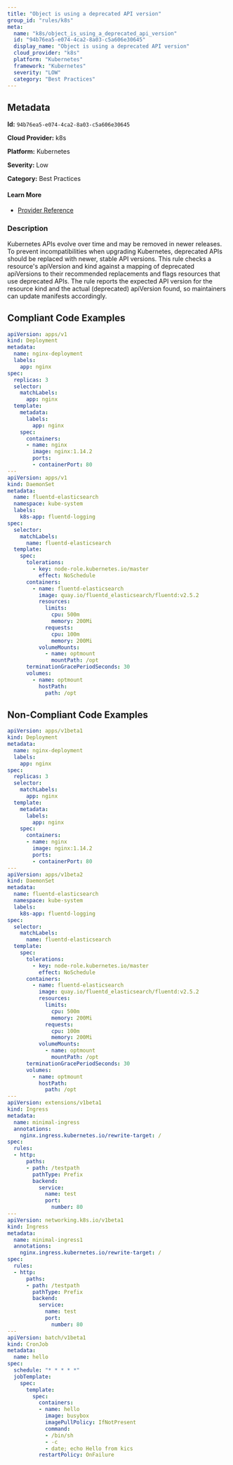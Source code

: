 ```yaml
---
title: "Object is using a deprecated API version"
group_id: "rules/k8s"
meta:
  name: "k8s/object_is_using_a_deprecated_api_version"
  id: "94b76ea5-e074-4ca2-8a03-c5a606e30645"
  display_name: "Object is using a deprecated API version"
  cloud_provider: "k8s"
  platform: "Kubernetes"
  framework: "Kubernetes"
  severity: "LOW"
  category: "Best Practices"
---
```

## Metadata

**Id:** `94b76ea5-e074-4ca2-8a03-c5a606e30645`

**Cloud Provider:** k8s

**Platform:** Kubernetes

**Severity:** Low

**Category:** Best Practices

#### Learn More

 - [Provider Reference](https://kubernetes.io/docs/reference/using-api/deprecation-guide/)

### Description

 Kubernetes APIs evolve over time and may be removed in newer releases. To prevent incompatibilities when upgrading Kubernetes, deprecated APIs should be replaced with newer, stable API versions. This rule checks a resource's apiVersion and kind against a mapping of deprecated apiVersions to their recommended replacements and flags resources that use deprecated APIs. The rule reports the expected API version for the resource kind and the actual (deprecated) apiVersion found, so maintainers can update manifests accordingly.


## Compliant Code Examples
```yaml
apiVersion: apps/v1
kind: Deployment
metadata:
  name: nginx-deployment
  labels:
    app: nginx
spec:
  replicas: 3
  selector:
    matchLabels:
      app: nginx
  template:
    metadata:
      labels:
        app: nginx
    spec:
      containers:
      - name: nginx
        image: nginx:1.14.2
        ports:
        - containerPort: 80
---
apiVersion: apps/v1
kind: DaemonSet
metadata:
  name: fluentd-elasticsearch
  namespace: kube-system
  labels:
    k8s-app: fluentd-logging
spec:
  selector:
    matchLabels:
      name: fluentd-elasticsearch
  template:
    spec:
      tolerations:
        - key: node-role.kubernetes.io/master
          effect: NoSchedule
      containers:
        - name: fluentd-elasticsearch
          image: quay.io/fluentd_elasticsearch/fluentd:v2.5.2
          resources:
            limits:
              cpu: 500m
              memory: 200Mi
            requests:
              cpu: 100m
              memory: 200Mi
          volumeMounts:
            - name: optmount
              mountPath: /opt
      terminationGracePeriodSeconds: 30
      volumes:
        - name: optmount
          hostPath:
            path: /opt

```
## Non-Compliant Code Examples
```yaml
apiVersion: apps/v1beta1
kind: Deployment
metadata:
  name: nginx-deployment
  labels:
    app: nginx
spec:
  replicas: 3
  selector:
    matchLabels:
      app: nginx
  template:
    metadata:
      labels:
        app: nginx
    spec:
      containers:
      - name: nginx
        image: nginx:1.14.2
        ports:
        - containerPort: 80
---
apiVersion: apps/v1beta2
kind: DaemonSet
metadata:
  name: fluentd-elasticsearch
  namespace: kube-system
  labels:
    k8s-app: fluentd-logging
spec:
  selector:
    matchLabels:
      name: fluentd-elasticsearch
  template:
    spec:
      tolerations:
        - key: node-role.kubernetes.io/master
          effect: NoSchedule
      containers:
        - name: fluentd-elasticsearch
          image: quay.io/fluentd_elasticsearch/fluentd:v2.5.2
          resources:
            limits:
              cpu: 500m
              memory: 200Mi
            requests:
              cpu: 100m
              memory: 200Mi
          volumeMounts:
            - name: optmount
              mountPath: /opt
      terminationGracePeriodSeconds: 30
      volumes:
        - name: optmount
          hostPath:
            path: /opt
---
apiVersion: extensions/v1beta1
kind: Ingress
metadata:
  name: minimal-ingress
  annotations:
    nginx.ingress.kubernetes.io/rewrite-target: /
spec:
  rules:
  - http:
      paths:
      - path: /testpath
        pathType: Prefix
        backend:
          service:
            name: test
            port:
              number: 80
---
apiVersion: networking.k8s.io/v1beta1
kind: Ingress
metadata:
  name: minimal-ingress1
  annotations:
    nginx.ingress.kubernetes.io/rewrite-target: /
spec:
  rules:
  - http:
      paths:
      - path: /testpath
        pathType: Prefix
        backend:
          service:
            name: test
            port:
              number: 80
---
apiVersion: batch/v1beta1
kind: CronJob
metadata:
  name: hello
spec:
  schedule: "* * * * *"
  jobTemplate:
    spec:
      template:
        spec:
          containers:
          - name: hello
            image: busybox
            imagePullPolicy: IfNotPresent
            command:
            - /bin/sh
            - -c
            - date; echo Hello from kics
          restartPolicy: OnFailure

```